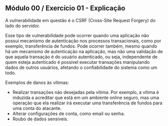 ## Módulo 00 / Exercício 01 - Explicação

A vulnerabilidade em questão é o CSRF (Cross-Site Request Forgery) do lado do servidor.

Esse tipo de vulnerabilidade pode ocorrer quando uma aplicação não possui mecanismo de autenticação nos processos transacionais, como por exemplo, transferência de fundos. Pode ocorrer também, mesmo quando há um mecanismo de autenticação na aplicação, mas não uma validação de que aquela transação é do usuário autenticado, ou seja, independente de quem esteja autenticado é possível executar transações manipulando dados de outros usuários, afetando o confiabilidade do sistema como um todo. 

Exemplos de danos às vítimas: 
* Realizar transações não desejadas pela vítima. Por exemplo, a vítima é induzida a acreditar que está em um ambiente online seguro, mas uma operação que ela realizar irá executar uma transferência de fundos para uma conta do atacante.
* Alterar configurações de conta, como email ou senha.
* Roubo de dados sensíveis.


